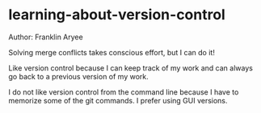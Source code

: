 # learning-about-version-control

Author: Franklin Aryee

Solving merge conflicts takes conscious effort, but I can do it!

Like version control because I can keep track of my work and can always go back to a previous version of my work.

I do not like version control from the command line because I have to memorize some of the git commands. I prefer using GUI versions.